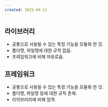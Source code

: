 ```yaml
---
created: 2025-04-11
---
```

## 라이브러리
- 공통으로 사용될 수 있는 특정 기능을 모듈화 한 것.
- 폴더명, 파일명에 대한 규칙 없음.
- 프레임워크에 비해 자유로움.
## 프레임워크
- 공통으로 사용될 수 있는 특정 기능을 모듈화 한 것.
- 폴더명, 파일명 등에 대한 규칙 존재.
- 라이브러리에 비해 엄격.